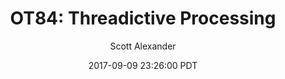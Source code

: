 ---
layout: podcast
title: "OT84: Threadictive Processing"
author: Scott Alexander
description: https://slatestarcodex.com/2017/09/09/ot84-threadictive-processing/
date: 2017-09-09 23:26:00 PDT
length: 519665
duration: 130
guid: ot84-threadictive-processing
---